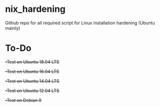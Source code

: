 # nix_hardening
Github repo for all required script for Linux installation hardening (Ubuntu mainly)

# To-Do
<s>-Test on Ubuntu 18.04 LTS<s>

<s>-Test on Ubuntu 16.04 LTS<s>

-Test on Ubuntu 14.04 LTS

-Test on Ubuntu 12.04 LTS

-Test on Debian 9
